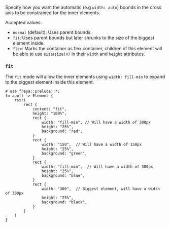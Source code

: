 Specify how you want the automatic (e.g `width: auto`) bounds in the cross axis to be constrained for the inner elements.

Accepted values:

- `normal` (default): Uses parent bounds.
- `fit`: Uses parent bounds but later shrunks to the size of the biggest element inside.
- `flex`: Marks the container as flex container, children of this element will be able to use `size`/`size(n)` in their `width` and `height` attributes.


### `fit`

The `fit` mode will allow the inner elements using `width: fill-min` to expand to the biggest element inside this element.

```rust, no_run
# use freya::prelude::*;
fn app() -> Element {
    rsx!(
        rect {
            content: "fit",
            height: "100%",
            rect {
                width: "fill-min", // Will have a width of 300px
                height: "25%",
                background: "red",
            }
            rect {
                width: "150",  // Will have a width of 150px
                height: "25%",
                background: "green",
            }
            rect {
                width: "fill-min",  // Will have a width of 300px
                height: "25%",
                background: "blue",
            }
            rect {
                width: "300",  // Biggest element, will have a width of 300px
                height: "25%",
                background: "black",
            }
        }
    )
}
```
